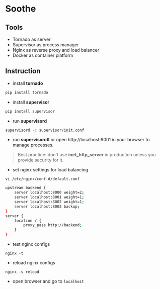 # Soothe

## Tools

- Tornado as server
- Supervisor as process manager
- Nginx as reverse proxy and load balancer
- Docker as container platform

## Instruction

- install **tornado**

```bash
pip install tornado
```

- install **supervisor**

```bash
pip install supervisor
```

- run **supervisord**

```bash
supervisord -c supervisor/init.conf
```

- run **supervisorctl** or open http://localhost:9001 in your browser to manage processes.

> Best practice: don't use **inet_http_server** in production unless you provide security for it.

- set nginx settings for load balancing

`vi /etc/nginx/conf.d/default.conf`

```bash
upstream backend {
    server localhost:8000 weight=2;
    server localhost:8001 weight=1;
    server localhost:8002 weight=1;
    server localhost:8003 backup;
}
server {
    location / {
        proxy_pass http://backend;
    }
}
```

- test nginx configs

`nginx -t`

- reload nginx configs

`nginx -s reload`

- open browser and go to `localhost`

